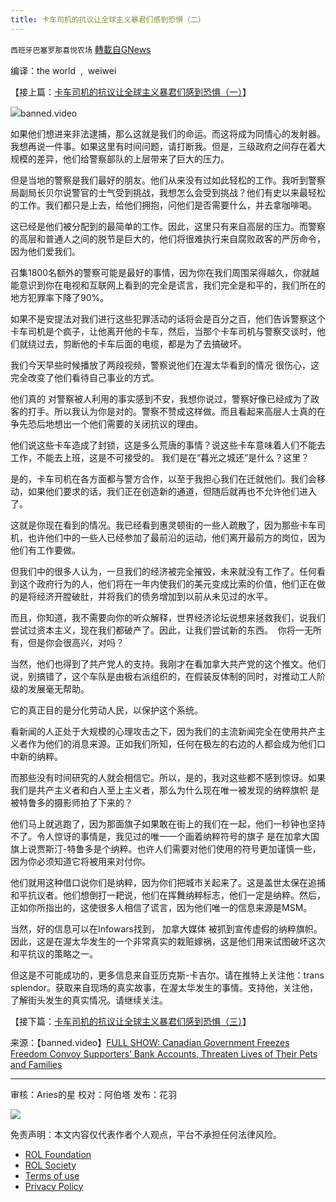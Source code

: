 ```yaml
---
title: 卡车司机的抗议让全球主义暴君们感到恐惧（二）
---
```

`西班牙巴塞罗那喜悦农场` [轉載自GNews](https://gnews.org/zh-hans/2167577/)

编译：the world  ,  weiwei

【接上篇：[卡车司机的抗议让全球主义暴君们感到恐惧（一）](https://gnews.org/zh-hans/2167535/)】

![](https://assets.gnews.org/wp-content/uploads/2022/03/image-1605-edited.png)banned.video

如果他们想进来非法逮捕，那么这就是我们的命运。而这将成为同情心的发射器。我想再说一件事。如果这里有时间问题，请打断我。但是，三级政府之间存在着大规模的差异，他们给警察部队的上层带来了巨大的压力。

但是当地的警察是我们最好的朋友。他们从来没有过如此轻松的工作。我听到警察局副局长贝尔说警官的士气受到挑战，我想怎么会受到挑战？他们有史以来最轻松的工作。我们都只是上去，给他们拥抱，问他们是否需要什么，并去拿咖啡喝。

这已经是他们被分配到的最简单的工作。因此，这里只有来自高层的压力。而警察的高层和普通人之间的脱节是巨大的，他们将很难执行来自腐败政客的严厉命令，因为他们爱我们。

召集1800名额外的警察可能是最好的事情，因为你在我们周围呆得越久，你就越能意识到你在电视和互联网上看到的完全是谎言，我们完全是和平的，我们所在的地方犯罪率下降了90%。

如果不是安提法对我们进行这些犯罪活动的话将会是百分之百，他们告诉警察这个卡车司机是个疯子，让他离开他的卡车，然后，当那个卡车司机与警察交谈时，他们就绕过去，剪断他的卡车后面的电缆，都是为了去搞破坏。

我们今天早些时候播放了两段视频，警察说他们在渥太华看到的情况 很伤心，这完全改变了他们看待自己事业的方式。

他们真的 对警察被人利用的事实感到不安，我想你说过，警察好像已经成为了政客的打手。所以我认为你是对的。警察不赞成这样做。而且看起来高层人士真的在争先恐后地想出一个他们需要的关闭抗议的理由。

他们说这些卡车造成了封锁，这是多么荒唐的事情？说这些卡车意味着人们不能去工作，不能去上班，这是不可接受的。 我们是在“暮光之城还”是什么？这里？

是的，卡车司机在各方面都与警方合作，以至于我担心我们在迁就他们。我们会移动，如果他们要求的话，我们正在创造新的通道，但随后就再也不允许他们进入了。

这就是你现在看到的情况。我已经看到惠灵顿街的一些人疏散了，因为那些卡车司机，也许他们中的一些人已经参加了最前沿的运动，他们离开最前方的岗位，因为他们有工作要做。

但我们中的很多人认为，一旦我们的经济被完全摧毁，未来就没有工作了。任何看到这个政府行为的人，他们将在一年内使我们的美元变成比索的价值，他们正在做的是将经济开膛破肚，并将我们的债务增加到以前从未见过的水平。

而且，你知道，我不需要向你的听众解释，世界经济论坛说想来拯救我们，说我们尝试过资本主义，现在我们都破产了。因此，让我们尝试新的东西。  你将一无所有，但是你会很高兴，对吗？

当然，他们也得到了共产党人的支持。我刚才在看加拿大共产党的这个推文。他们说，别搞错了，这个车队是由极右派组织的，在假装反体制的同时，对推动工人阶级的发展毫无帮助。

它的真正目的是分化劳动人民，以保护这个系统。

看新闻的人正处于大规模的心理攻击之下，因为我们的主流新闻完全在使用共产主义者作为他们的消息来源。正如我们所知，任何在极左的右边的人都会成为他们口中新的纳粹。

而那些没有时间研究的人就会相信它。所以，是的，我对这些都不感到惊讶。如果我们是共产主义者和白人至上主义者，那么为什么现在唯一被发现的纳粹旗帜 是被特鲁多的摄影师拍了下来的？

他们马上就逃跑了，因为那面旗子如果敢在街上的我们在一起，他们一秒钟也坚持不了。令人惊讶的事情是，我见过的唯一一个画着纳粹符号的旗子 是在加拿大国旗上说贾斯汀-特鲁多是个纳粹。也许人们需要对他们使用的符号更加谨慎一些，因为你必须知道它将被用来对付你。

他们就用这种借口说你们是纳粹，因为你们把城市关起来了。这是盖世太保在追捕和平抗议者。他们想倒打一耙说，他们在挥舞纳粹标志，他们一定是纳粹。然后，正如你所指出的，这使很多人相信了谎言，因为他们唯一的信息来源是MSM。

当然，好的信息可以在Infowars找到， 加拿大媒体 被抓到宣传虚假的纳粹旗帜。因此，这是在渥太华发生的一个非常真实的栽赃嫁祸，这是他们用来试图破坏这次和平抗议的策略之一。

但这是不可能成功的，更多信息来自亚历克斯-卡吉尔。请在推特上关注他：trans splendor。获取来自现场的真实故事，在渥太华发生的事情。支持他，关注他，了解街头发生的真实情况。请继续关注。

【接下篇：[卡车司机的抗议让全球主义暴君们感到恐惧（三）](https://gnews.org/zh-hans/2167589/)】

来源：【banned.video】[FULL SHOW: Canadian Government Freezes Freedom Convoy Supporters’ Bank Accounts, Threaten Lives of Their Pets and Families](https://banned.video/watch?id=620ef631c24b640fcea45f61)

* * *

审核：Aries的星
校对：阿伯塔
发布：花羽

![](https://assets.gnews.org/wp-content/uploads/2022/03/西喜-9.jpeg)

 

免责声明：本文内容仅代表作者个人观点，平台不承担任何法律风险。

- [ROL Foundation](https://rolfoundation.org/)
- [ROL Society](https://rolsociety.org/)
- [Terms of use](https://gnews.org/terms-of-use-3/)
- [Privacy Policy](https://gnews.org/privacy-policy/)
